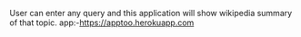 User can enter any query and this application will show wikipedia summary of that topic.
app:-https://apptoo.herokuapp.com
